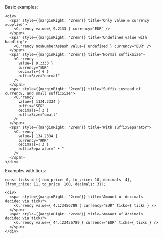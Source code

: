 Basic examples:

    <div>
      <span style={{marginRight: '2rem'}} title="Only value & currency supplied">
        <Currency value={ 9.2333 } currency="EUR" />
      </span>
      <span style={{marginRight: '2rem'}} title="Undefined value with handling">
        <Currency nonNumberAsDash value={ undefined } currency="EUR" />
      </span>
      <span style={{marginRight: '2rem'}} title="Normal suffixSize">
        <Currency
          value={ 9.2333 }
          currency="EUR"
          decimals={ 4 }
          suffixSize="normal"
        />
      </span>
      <span style={{marginRight: '2rem'}} title="Suffix instead of currency, and small suffixSize">
        <Currency
          value={ 1134.2334 }
          suffix="SEK"
          decimals={ 3 }
          suffixSize="small"
        />
      </span>
      <span style={{marginRight: '2rem'}} title="With suffixSeparator">
        <Currency
          value={ 134.2334 }
          currency="DKK"
          decimals={ 3 }
          suffixSeparator=" • "
        />
      </span>
    </div>

Examples with ticks:

    const ticks = [{from_price: 0, to_price: 10, decimals: 4}, {from_price: 11, to_price: 100, decimals: 3}];

    <div>
      <span style={{marginRight: '2rem'}} title="Amount of decimals decided via ticks">
        <Currency value={ 4.123456789 } currency="EUR" ticks={ ticks } />
      </span>
      <span style={{marginRight: '2rem'}} title="Amount of decimals decided via ticks">
        <Currency value={ 44.123456789 } currency="EUR" ticks={ ticks } />
      </span>
    </div>
